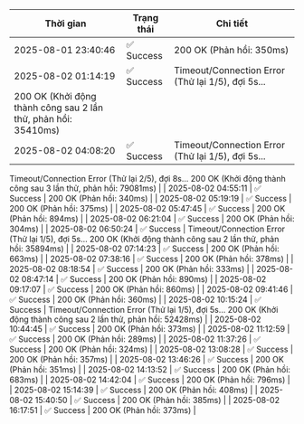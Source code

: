 | Thời gian | Trạng thái | Chi tiết |
|---|---|---|
| 2025-08-01 23:40:46 | ✅ Success | 200 OK (Phản hồi: 350ms) |
| 2025-08-02 01:14:19 | ✅ Success | Timeout/Connection Error (Thử lại 1/5), đợi 5s...
200 OK (Khởi động thành công sau 2 lần thử, phản hồi: 35410ms) |
| 2025-08-02 04:08:20 | ✅ Success | Timeout/Connection Error (Thử lại 1/5), đợi 5s...
Timeout/Connection Error (Thử lại 2/5), đợi 8s...
200 OK (Khởi động thành công sau 3 lần thử, phản hồi: 79081ms) |
| 2025-08-02 04:55:11 | ✅ Success | 200 OK (Phản hồi: 340ms) |
| 2025-08-02 05:19:19 | ✅ Success | 200 OK (Phản hồi: 375ms) |
| 2025-08-02 05:47:45 | ✅ Success | 200 OK (Phản hồi: 894ms) |
| 2025-08-02 06:21:04 | ✅ Success | 200 OK (Phản hồi: 304ms) |
| 2025-08-02 06:50:24 | ✅ Success | Timeout/Connection Error (Thử lại 1/5), đợi 5s...
200 OK (Khởi động thành công sau 2 lần thử, phản hồi: 35894ms) |
| 2025-08-02 07:14:23 | ✅ Success | 200 OK (Phản hồi: 663ms) |
| 2025-08-02 07:38:16 | ✅ Success | 200 OK (Phản hồi: 378ms) |
| 2025-08-02 08:18:54 | ✅ Success | 200 OK (Phản hồi: 333ms) |
| 2025-08-02 08:47:14 | ✅ Success | 200 OK (Phản hồi: 890ms) |
| 2025-08-02 09:17:07 | ✅ Success | 200 OK (Phản hồi: 860ms) |
| 2025-08-02 09:41:46 | ✅ Success | 200 OK (Phản hồi: 360ms) |
| 2025-08-02 10:15:24 | ✅ Success | Timeout/Connection Error (Thử lại 1/5), đợi 5s...
200 OK (Khởi động thành công sau 2 lần thử, phản hồi: 52428ms) |
| 2025-08-02 10:44:45 | ✅ Success | 200 OK (Phản hồi: 373ms) |
| 2025-08-02 11:12:59 | ✅ Success | 200 OK (Phản hồi: 289ms) |
| 2025-08-02 11:37:26 | ✅ Success | 200 OK (Phản hồi: 324ms) |
| 2025-08-02 13:08:28 | ✅ Success | 200 OK (Phản hồi: 357ms) |
| 2025-08-02 13:46:26 | ✅ Success | 200 OK (Phản hồi: 351ms) |
| 2025-08-02 14:13:52 | ✅ Success | 200 OK (Phản hồi: 683ms) |
| 2025-08-02 14:42:04 | ✅ Success | 200 OK (Phản hồi: 796ms) |
| 2025-08-02 15:14:39 | ✅ Success | 200 OK (Phản hồi: 408ms) |
| 2025-08-02 15:40:50 | ✅ Success | 200 OK (Phản hồi: 385ms) |
| 2025-08-02 16:17:51 | ✅ Success | 200 OK (Phản hồi: 373ms) |
